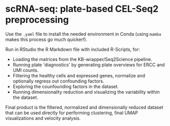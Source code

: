 # scRNA-seq: plate-based CEL-Seq2 preprocessing #

Use the `.yaml` file to install the needed environment in Conda (using `mamba` makes this process go much quicker!).

Run in RStudio the R Markdown file with included R-Scripts, for:
- Loading the matrices from the KB-wrapper/Seq2Science pipeline.
- Running plate 'diagnostics' by generating plate overviews for ERCC and UMI counts.
- Filtering the healthy cells and expressed genes, normalize and optionally regress out confounding factors.
- Exploring the counfounding factors in the dataset.
- Running dimensionality reduction and visualizing the variability within the dataset.

Final product is the filtered, normalized and dimensionally reduced dataset that can be used directly for performing clustering, final UMAP visualizations and velocity analysis.
